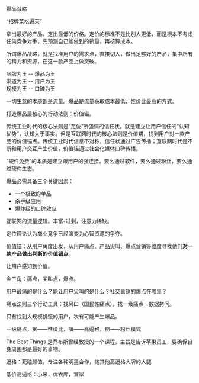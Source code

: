 爆品战略

“招牌菜吃遍天”

拿出最好的产品，定出最低的价格。定价的标准不是比别人更低，而是根本不考虑任何竞争对手，先预测自己能做到的销量，再核算成本。

所谓爆品战略，就是找准用户的需求点，直接切入，做出足够好的产品，集中所有的精力和资源，在这一款产品上做突破。

品牌为王 -- 爆品为王			
渠道为王 -- 用户为王			
规模为王 -- 口碑为王

一切生意的本质都是流量。爆品是流量获取成本最低、性价比最高的方式。

打造爆品最核心的行动法则：价值锚。

传统工业时代的核心法则是“定位”所强调的信任状，就是建立让用户信任的“认知优势”，认知大于事实。但是互联网时代的核心法则是价值锚，找到用户对一款产品的价值锚点。传统工业时代信息不对称，信任状通过广告传播；互联网时代是不断和用户交互产生价值，价值锚通过社会化媒体口碑传播。

“硬件免费”的本质是建立跟用户的强连接，要么通过软件，要么通过粉丝，要么通过硬件生态。

爆品必需具备三个关键因素：

- 一个极致的单品
- 杀手级应用
- 爆炸级的口碑效应

互联网的流量逻辑。丰富-过剩，注意力稀缺。

定位理论认为商业竞争已经演变为心智资源的争夺。

价值锚：从用户角度出发，从用户痛点、产品尖叫、爆点营销等维度寻找他们**对一款产品做出判断的价值锚点**。

让用户感知到价值。

金三角：痛点，尖叫点，爆点。

用户最痛的是什么？能让用户尖叫的是什么？社交营销的爆点在哪里？

痛点法则三个行动工具：找风口（国民性痛点），找一级痛点，数据拷问。

只有找到大规模饥饿的用户，次有可能产生爆品。

一级痛点，贪——性价比，嗔——高逼格，痴——粉丝模式

The Best Things 是乔布斯曾经教授的一个课程，主旨是告诉苹果员工，要确保自身周围都是最好的事物。

逼格：死磕颜值，专注各种明星合作，抱其他高逼格大牌的大腿

低价高逼格：小米，优衣库，宜家

